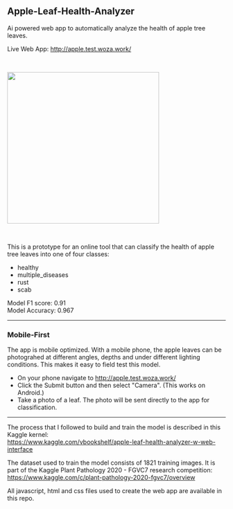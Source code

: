 ## Apple-Leaf-Health-Analyzer
Ai powered web app to automatically analyze the health of apple tree leaves.

Live Web App: http://apple.test.woza.work/

<br>

<img src="http://apple.test.woza.work/assets/app_pic.png" width="350"></img>

<br>

This is a prototype for an online tool that can classify the health of apple tree leaves into one of four classes:
- healthy
- multiple_diseases
- rust
- scab


Model F1 score: 0.91<br>
Model Accuracy: 0.967

<hr>

### Mobile-First

The app is mobile optimized. With a mobile phone, the apple leaves can be photograhed at different angles, depths and under different lighting conditions. This makes it easy to field test this model.

- On your phone navigate to http://apple.test.woza.work/
- Click the Submit button and then select "Camera". (This works on Android.)
- Take a photo of a leaf. The photo will be sent directly to the app for classification.

<hr>


The process that I followed to build and train the model is described in this Kaggle kernel:<br>
https://www.kaggle.com/vbookshelf/apple-leaf-health-analyzer-w-web-interface


The dataset used to train the model consists of 1821 training images. It is part of the Kaggle Plant Pathology 2020 - FGVC7 research competition:<br>
https://www.kaggle.com/c/plant-pathology-2020-fgvc7/overview

All javascript, html and css files used to create the web app are available in this repo.

